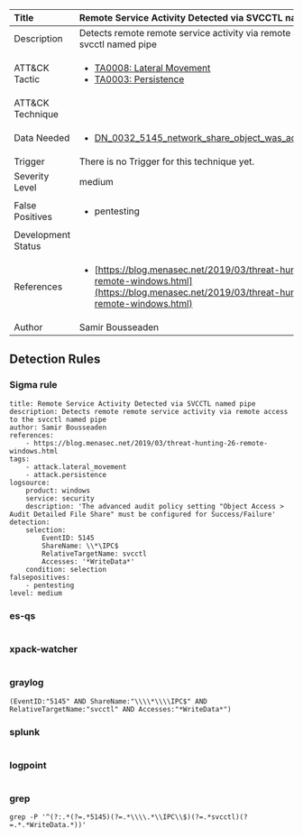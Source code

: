 | Title                | Remote Service Activity Detected via SVCCTL named pipe                                                                                                                                                 |
|:---------------------|:------------------------------------------------------------------------------------------------------------------------------------------------------------|
| Description          | Detects remote remote service activity via remote access to the svcctl named pipe                                                                                                                                           |
| ATT&amp;CK Tactic    | <ul><li>[TA0008: Lateral Movement](https://attack.mitre.org/tactics/TA0008)</li><li>[TA0003: Persistence](https://attack.mitre.org/tactics/TA0003)</li></ul>  |
| ATT&amp;CK Technique | <ul></ul>                             |
| Data Needed          | <ul><li>[DN_0032_5145_network_share_object_was_accessed_detailed](../Data_Needed/DN_0032_5145_network_share_object_was_accessed_detailed.md)</li></ul>                                                         |
| Trigger              |  There is no Trigger for this technique yet.  |
| Severity Level       | medium                                                                                                                                                 |
| False Positives      | <ul><li>pentesting</li></ul>                                                                  |
| Development Status   |                                                                                                                                                 |
| References           | <ul><li>[https://blog.menasec.net/2019/03/threat-hunting-26-remote-windows.html](https://blog.menasec.net/2019/03/threat-hunting-26-remote-windows.html)</li></ul>                                                          |
| Author               | Samir Bousseaden                                                                                                                                                |


## Detection Rules

### Sigma rule

```
title: Remote Service Activity Detected via SVCCTL named pipe
description: Detects remote remote service activity via remote access to the svcctl named pipe
author: Samir Bousseaden
references:
    - https://blog.menasec.net/2019/03/threat-hunting-26-remote-windows.html
tags:
    - attack.lateral_movement
    - attack.persistence
logsource:
    product: windows
    service: security
    description: 'The advanced audit policy setting "Object Access > Audit Detailed File Share" must be configured for Success/Failure'
detection:
    selection:
        EventID: 5145
        ShareName: \\*\IPC$
        RelativeTargetName: svcctl
        Accesses: '*WriteData*'
    condition: selection
falsepositives: 
    - pentesting
level: medium

```





### es-qs
    
```

```


### xpack-watcher
    
```

```


### graylog
    
```
(EventID:"5145" AND ShareName:"\\\\*\\\\IPC$" AND RelativeTargetName:"svcctl" AND Accesses:"*WriteData*")
```


### splunk
    
```

```


### logpoint
    
```

```


### grep
    
```
grep -P '^(?:.*(?=.*5145)(?=.*\\\\.*\\IPC\\$)(?=.*svcctl)(?=.*.*WriteData.*))'
```




